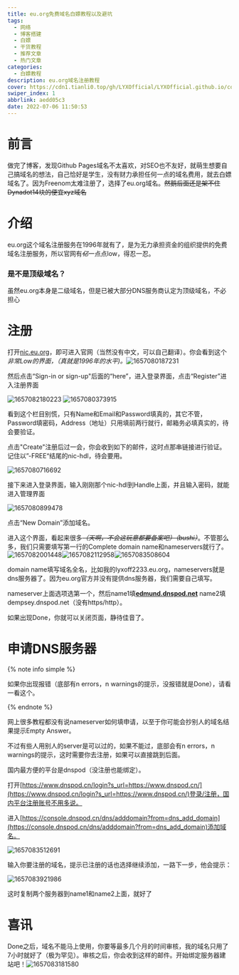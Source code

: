 ```yaml
---
title: eu.org免费域名白嫖教程以及避坑
tags:
  - 网络
  - 博客搭建
  - 白嫖
  - 干货教程
  - 推荐文章
  - 热门文章
categories:
  - 白嫖教程
description: eu.org域名注册教程
cover: https://cdn1.tianli0.top/gh/LYXOfficial/LYXOfficial.github.io/covers/euorg.webp
swiper_index: 1
abbrlink: aedd05c3
date: 2022-07-06 11:50:53
---
```

# 前言

做完了博客，发现Github Pages域名不太喜欢，对SEO也不友好，就萌生想要自己搞域名的想法，自己恰好是学生，没有财力承担任何一点的域名费用，就去白嫖域名了。因为Freenom太难注册了，选择了eu.org域名。~~然鹅后面还是架不住Dynadot14块的便宜xyz域名~~

# 介绍

eu.org这个域名注册服务在1996年就有了，是为无力承担资金的组织提供的免费域名注册服务，所以官网有~~*亿*~~一点点low，得忍一忍。

### 是不是顶级域名？

虽然eu.org本身是二级域名，但是已被大部分DNS服务商认定为顶级域名，不必担心

# 注册

打开[nic.eu.org](https://nic.eu.org)，即可进入官网（当然没有中文，可以自己翻译）。你会看到这个*非常Low的界面，（真就是1996年的水平)。*![1657080187231](https://cdn1.tianli0.top/gh/LYXOfficial/LYXOfficial.github.io/image/eu-org免费域名白嫖教程以及避坑/1657080187231.png)

然后点击“Sign-in or sign-up"后面的“here”，进入登录界面，点击“Register”进入注册界面

![1657082180223](https://cdn1.tianli0.top/gh/LYXOfficial/LYXOfficial.github.io/image/eu-org免费域名白嫖教程以及避坑/1657082180223.png)    ![1657080373915](https://cdn1.tianli0.top/gh/LYXOfficial/LYXOfficial.github.io/image/eu-org免费域名白嫖教程以及避坑/1657080373915.png)

看到这个栏目别慌，只有Name和Email和Password填真的，其它不管，Password填密码，Address（地址）只用填前两行就行，邮箱务必填真实的，待会要验证。

点击"Create"注册后过一会，你会收到如下的邮件，这时点那串链接进行验证。记住以”-FREE“结尾的nic-hdl，待会要用。

![1657080716692](https://cdn1.tianli0.top/gh/LYXOfficial/LYXOfficial.github.io/image/eu-org免费域名白嫖教程以及避坑/1657080716692.png)

接下来进入登录界面，输入刚刚那个nic-hdl到Handle上面，并且输入密码，就能进入管理界面

![1657080899478](https://cdn1.tianli0.top/gh/LYXOfficial/LYXOfficial.github.io/image/eu-org免费域名白嫖教程以及避坑/1657080899478.png)

点击“New Domain”添加域名。

进入这个界面，看起来很多~~*（天啊，不会这玩意都要备案吧）（bushi）*~~。不管那么多，我们只需要填写第一行的Complete domain name和nameservers就行了。![1657082001448](https://cdn1.tianli0.top/gh/LYXOfficial/LYXOfficial.github.io/image/eu-org免费域名白嫖教程以及避坑/1657082001448.png)![1657082112958](https://cdn1.tianli0.top/gh/LYXOfficial/LYXOfficial.github.io/image/eu-org免费域名白嫖教程以及避坑/1657082112958.png)![1657083508604](https://cdn1.tianli0.top/gh/LYXOfficial/LYXOfficial.github.io/image/eu-org免费域名白嫖教程以及避坑/1657083508604.png)

domain name填写域名全名，比如我的lyxoff2233.eu.org，nameservers就是dns服务器了。因为eu.org官方并没有提供dns服务器，我们需要自己填写。

nameserver上面选项选第一个，然后name1填[**edmund.dnspod.net**](https://link.zhihu.com/?target=http%3A//edmund.dnspod.net) name2填dempsey.dnspod.net（没有https/http）。

如果出现Done，你就可以关闭页面，静待佳音了。

# 申请DNS服务器

{% note info simple %}

如果你出现报错（底部有n errors，n warnings的提示，没报错就是Done），请看一看这个。

{% endnote %}

网上很多教程都没有说nameserver如何填申请，以至于你可能会抄别人的域名结果提示Empty Answer。

不过有些人用别人的server是可以过的，如果不能过，底部会有n errors，n warnings的提示，这时需要你去注册，如果可以直接跳到后面。

国内最方便的平台是dnspod（没注册也能绑定）。

打开[https://www.dnspod.cn/login?s_url=https://www.dnspod.cn/](https://www.dnspod.cn/login?s_url=https://www.dnspod.cn/)登录/注册，国内平台注册账号不用多说。

进入[https://console.dnspod.cn/dns/adddomain?from=dns_add_domain](https://console.dnspod.cn/dns/adddomain?from=dns_add_domain)添加域名。

![1657083512691](https://cdn1.tianli0.top/gh/LYXOfficial/LYXOfficial.github.io/image/eu-org免费域名白嫖教程以及避坑/1657083512691.png)

输入你要注册的域名，提示已注册的话也选择继续添加，一路下一步，他会提示：

![1657083921986](https://cdn1.tianli0.top/gh/LYXOfficial/LYXOfficial.github.io/image/eu-org免费域名白嫖教程以及避坑/1657083921986.png)

这时复制两个服务器到name1和name2上面，就好了

# 喜讯

Done之后，域名不能马上使用，你要等最多几个月的时间审核，我的域名只用了7小时就好了（极为罕见）。审核之后，你会收到这样的邮件。开始绑定服务器建站吧！![1657083181580](https://cdn1.tianli0.top/gh/LYXOfficial/LYXOfficial.github.io/image/eu-org免费域名白嫖教程以及避坑/1657083181580.png)
